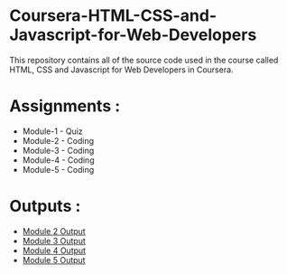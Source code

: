 # Coursera-HTML-CSS-and-Javascript-for-Web-Developers

This repository contains all of the source code used in the course called HTML, CSS and Javascript for Web Developers in Coursera.




# Assignments :

* Module-1 - Quiz 
* Module-2 - Coding
* Module-3 - Coding
* Module-4 - Coding
* Module-5 - Coding


# Outputs :

* [Module 2 Output](https://vanshksingh.github.io/Web-tech-coursera/Assignments/module-2/index.html)
* [Module 3 Output](https://vanshksingh.github.io/Web-tech-coursera/Assignments/module-3/index.html)
* [Module 4 Output](https://vanshksingh.github.io/Web-tech-coursera/Assignments/module-4/index.html)
* [Module 5 Output](https://vanshksingh.github.io/Web-tech-coursera/Assignments/module-5/index.html)

